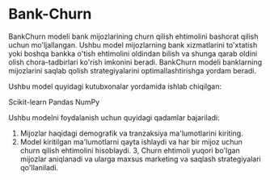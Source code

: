 # Bank-Churn

BankChurn modeli bank mijozlarining churn qilish ehtimolini bashorat qilish uchun mo'ljallangan. Ushbu model mijozlarning bank xizmatlarini to'xtatish yoki boshqa bankka o'tish ehtimolini oldindan bilish va shunga qarab oldini olish chora-tadbirlari ko'rish imkonini beradi. BankChurn modeli banklarning mijozlarini saqlab qolish strategiyalarini optimallashtirishga yordam beradi.

Ushbu model quyidagi kutubxonalar yordamida ishlab chiqilgan:

Scikit-learn
Pandas
NumPy

Ushbu modelni foydalanish uchun quyidagi qadamlar bajariladi:

1. Mijozlar haqidagi demografik va tranzaksiya ma'lumotlarini kiriting.
2. Model kiritilgan ma'lumotlarni qayta ishlaydi va har bir mijoz uchun churn qilish ehtimolini hisoblaydi.
3, Churn ehtimoli yuqori bo'lgan mijozlar aniqlanadi va ularga maxsus marketing va saqlash strategiyalari qo'llaniladi.
